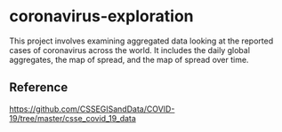 # coronavirus-exploration

This project involves examining aggregated data looking at the reported cases of coronavirus across the world. 
It includes the daily global aggregates, the map of spread, and the map of spread over time.

## Reference

https://github.com/CSSEGISandData/COVID-19/tree/master/csse_covid_19_data